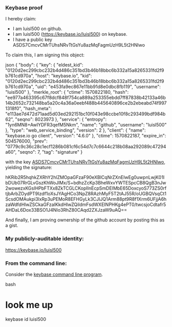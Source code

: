 ### Keybase proof

I hereby claim:

  * I am luisl500 on github.
  * I am luisl500 (https://keybase.io/luisl500) on keybase.
  * I have a public key ASDS7CmcvCMrTUhsNRvTtGsYu8azMqFagmUzH9L5t2HNlwo

To claim this, I am signing this object:

json
{
  "body": {
    "key": {
      "eldest_kid": "0120d2ec299cbc232b4d486c351bd3b46b18bbc6b332a15a8265331fd2f9b761cd970a",
      "host": "keybase.io",
      "kid": "0120d2ec299cbc232b4d486c351bd3b46b18bbc6b332a15a8265331fd2f9b761cd970a",
      "uid": "e453fa9ec867e11bb91d8e0dbc8fb119",
      "username": "luisl500"
    },
    "merkle_root": {
      "ctime": 1570822180,
      "hash": "ee977a463395c67f8dcf848f754ca889a253355ebdd7ff87838b42133a46b14b2652c732148ba5a20c4a36a0eebf488b445640896ce2b2ebeabd74f9971318f0",
      "hash_meta": "e113ae7d472d71aad5d03ed292151bc10f043e98ccbe10f8c293499bdf984b62",
      "seqno": 8023973
    },
    "service": {
      "entropy": "1yn6MN8+AwIYDFR3qefM5Nkm",
      "name": "github",
      "username": "luisl500"
    },
    "type": "web_service_binding",
    "version": 2
  },
  "client": {
    "name": "keybase.io go client",
    "version": "4.6.0"
  },
  "ctime": 1570822187,
  "expire_in": 504576000,
  "prev": "0779c9c36c28c1ecf1286b081cf6c54d7c7c6644c218b08aa292089c47294a60",
  "seqno": 7,
  "tag": "signature"
}


with the key [ASDS7CmcvCMrTUhsNRvTtGsYu8azMqFagmUzH9L5t2HNlwo](https://keybase.io/luisl500), yielding the signature:


hKRib2R5hqhkZXRhY2hlZMOpaGFzaF90eXBlCqNrZXnEIwEg0uwpnLwjK01IbDUb07RrGLvGszKhWoJlMx/S+bdhzZcKp3BheWxvYWTESpcCB8QgB3nJw2wowezxKGsIHPbFTXx8ZkTCGLCKopIInEcpSmDEIMbE65DoxcyoS773ZS0rftjbArbZOydPT9Izdf1oXsJYAgHCo3NpZ8RAzhMyF5T2tAJ55R/oUGBQVsqCt1ScsdOMAukpi3lxRp3uPEMoR8EFHGyLk3CJIJQ1Arm88pt9R8f1Xrm6UFjjA6hzaWdfdHlwZSCkaGFzaIKkdHlwZQildmFsdWXEINPHKg4ePT0/twcsjoCdtafr5AHDaL6Dox33BSO1J4NIo3RhZ80CAqd2ZXJzaW9uAQ==



And finally, I am proving ownership of the github account by posting this as a gist.

### My publicly-auditable identity:

https://keybase.io/luisl500

### From the command line:

Consider the [keybase command line program](https://keybase.io/download).

bash
# look me up
keybase id luisl500
